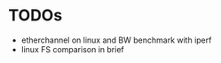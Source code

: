 TODOs
============

* etherchannel on linux and BW benchmark with iperf
* linux FS comparison in brief
